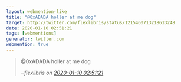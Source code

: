 ```yaml
---
layout: webmention-like
title: "@0xADADA holler at me dog"
target: http://twitter.com/flexlibris/status/1215460713218613248
date: 2020-01-10 02:51:21
tags: [webmentions]
generator: twitter.com
webmention: true
---
```


<blockquote class="external-citation">
  <p>
    @0xADADA holler at me dog
  </p>
  <cite>‒<span class="p-author p-name">flexlibris</span>
    on
    <a href="http://twitter.com/flexlibris/status/1215460713218613248" rel="external nofollow" target="_blank">2020-01-10 02:51:21</a>
  </cite>
</blockquote>
